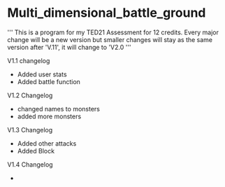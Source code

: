# Multi_dimensional_battle_ground

'''
This is a program  for my TED21 Assessment for 12 credits. 
Every major change will be a new version but smaller changes will stay as the same version
after 'V.11', it will change to 'V2.0
'''


V1.1 changelog

- Added user stats
- Added battle function


V1.2 Changelog

- changed names to monsters
- added more monsters


V1.3 Changelog

- Added other attacks
- Added Block


V1.4 Changelog

- 
